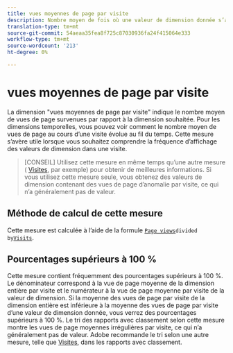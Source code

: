 ```yaml
---
title: vues moyennes de page par visite
description: Nombre moyen de fois où une valeur de dimension donnée s’affichait au cours d’une visite.
translation-type: tm+mt
source-git-commit: 54aeaa35fea8f725c87030936fa24f415064e333
workflow-type: tm+mt
source-wordcount: '213'
ht-degree: 0%

---
```



# vues moyennes de page par visite

La dimension &quot;vues moyennes de page par visite&quot; indique le nombre moyen de vues de page survenues par rapport à la dimension souhaitée. Pour les dimensions temporelles, vous pouvez voir comment le nombre moyen de vues de page au cours d’une visite évolue au fil du temps. Cette mesure s’avère utile lorsque vous souhaitez comprendre la fréquence d’affichage des valeurs de dimension dans une visite.

>[CONSEIL] Utilisez cette mesure en même temps qu’une autre mesure ( [Visites](visits.md), par exemple) pour obtenir de meilleures informations. Si vous utilisez cette mesure seule, vous obtenez des valeurs de dimension contenant des vues de page d’anomalie par visite, ce qui n’a généralement pas de valeur.

## Méthode de calcul de cette mesure

Cette mesure est calculée à l’aide de la formule [`Page views`](page-views.md)` divided by `[`Visits`](visits.md).

## Pourcentages supérieurs à 100 %

Cette mesure contient fréquemment des pourcentages supérieurs à 100 %. Le dénominateur correspond à la vue de page moyenne de la dimension entière par visite et le numérateur à la vue de page moyenne par visite de la valeur de dimension. Si la moyenne des vues de page par visite de la dimension entière est inférieure à la moyenne des vues de page par visite d’une valeur de dimension donnée, vous verrez des pourcentages supérieurs à 100 %. Le tri des rapports avec classement selon cette mesure montre les vues de page moyennes irrégulières par visite, ce qui n’a généralement pas de valeur. Adobe recommande le tri selon une autre mesure, telle que [Visites](visits.md), dans les rapports avec classement.